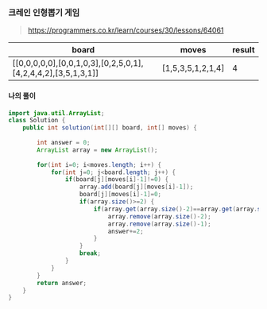### 크레인 인형뽑기 게임



> https://programmers.co.kr/learn/courses/30/lessons/64061



| **board**                                                    | **moves**         | **result** |
| ------------------------------------------------------------ | ----------------- | ---------- |
| [[0,0,0,0,0],[0,0,1,0,3],[0,2,5,0,1],[4,2,4,4,2],[3,5,1,3,1]] | [1,5,3,5,1,2,1,4] | 4          |



#### 나의 풀이

```java
import java.util.ArrayList;
class Solution {
    public int solution(int[][] board, int[] moves) {
        
        int answer = 0;
        ArrayList array = new ArrayList();
		
		for(int i=0; i<moves.length; i++) {
			for(int j=0; j<board.length; j++) {
				if(board[j][moves[i]-1]!=0) {
					array.add(board[j][moves[i]-1]);
					board[j][moves[i]-1]=0;
					if(array.size()>=2) {
						if(array.get(array.size()-2)==array.get(array.size()-1)){
							array.remove(array.size()-2);
							array.remove(array.size()-1);
							answer+=2;
						}
					}
					break;
				}
			}
		}
        return answer;
    }
}
```

